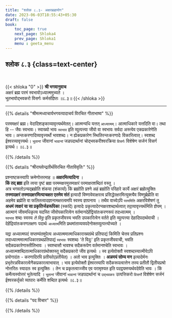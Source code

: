 ```yaml
---
title: "श्लोक ८.३- अक्षरब्रह्मयोग"
date: 2023-06-03T18:55:43+05:30
draft: false
book:
    toc_page: true
    next_page: Shloka4
    prev_page: Shloka1
    menu : geeta_menu
---
```




## श्लोक ८.३ {class=text-center}

<br/>

{{< shloka  "0"  >}}
**श्री भगवानुवाच**  
अक्षरं ब्रह्म परमं स्वभावोऽध्यात्ममुच्यते ।  
भूतभावोद्भवकरो विसर्गः कर्मसंज्ञितः ॥८.३॥
{{< /shloka >}}

---


{{% details "श्रीमत्मध्वाचार्यभगवत्पादाचर्य विरचित  गीताभाष्य" %}}

परममक्षरं ब्रह्म। वेदादिशङ्काव्यावृत्त्यर्थमेतत्। 
आत्मन्यधि यत्तत् `आध्यात्मम्`। 
आत्माधिकारे यत्तदिति वा। 
तथा हि -- जैवः स्वभावः। स्वाख्यो भावः `स्वभाव` इति 
व्युत्पत्त्या जीवो वा स्वभावः सर्वदा अस्त्येव 
एकप्रकारेणेति भावः। अन्तःकरणादिव्यावृत्त्यर्थो 
भावशब्दः। न ह्येकप्रकारेण स्थितिरन्तःकरणादेः 
विकारित्वात्। स्वशब्द ईश्वरव्यावृत्त्यर्थः। 
`भूतानां` जीवानां `भावानां` जडपदार्थानां 
चोद्भवकरीश्वरक्रिया `विसर्गः` विशेषेण सर्जनं 
विसर्ग इत्यर्थः। ॥८.३॥

{{% /details %}}



{{% details "श्रीराघवेन्द्रतीर्थविरचित गीताविवृतिः" %}}

प्रश्नाष्टकस्यापि क्रमेणोत्तरमाह ॥ 
**अक्षरमित्यादिना** ।  
**किं तद् ब्रह्म** इति त्वया पृष्टं ब्रह्म 
परममक्षरमुत्तमाक्षरं परमाक्षरशब्दितं 
वस्तु ।   
अत्र भगवतोऽन्यद्‌ब्रह्मेति शंकया 
(शंकार्या)  किं ब्रह्मोति प्रश्ने अहं ब्रह्मोति 
परिहारे कार्ये अक्षरं ब्रह्मेत्युक्तिः 
**तस्मादक्षरं तस्मादक्षरमित्याचक्षत एतमेव संतं** 
इत्यादौ विष्णावेवाक्षरत्व
प्रसिद्धेरक्षरमित्युक्त्यैव विष्णुर्ब्रह्मेति वा 
अहमेव ब्रह्मेति वा
फलितत्वादज्ञानामक्षरत्वमपि स्वस्य ज्ञापनाय । 
तथैव वाच्येऽपि `परममिति` अक्षरविशेषणं तु 
**अधमं त्वक्षरं या सा प्रकृतिर्जडरूपिका** 
(स्कांदे) इत्यादेः 
प्रकृत्यादेरप्यक्षरशब्दार्थत्वात्‌ 
तद॒व्यावृत्त्यर्थमिति ज्ञेयम्‌ ।  
आत्मानं जीवमधिकृत्य यदस्ति जीवोपकारित्वेन 
वर्तमानदेहेंद्वियांतःकरणरूपं
तदध्यात्मम्‌ ।  
`स्वभाव` शब्दः स्वस्य *ते विदुः* इति प्रकृतजीवस्य 
भवति उपकारित्वेन वर्तते इति व्युत्पत्त्या 
देहादिपदार्थवाची । देहेंद्रियांतःकरणलक्षणः 
पदार्थः `अध्यात्म`मिति
प्रथमांताव्ययपदेनोक्तव्युत्पत्त्योच्यते ।   

यद्वा अध्यात्मपदं सप्तम्यंतमुपेत्य
अध्यात्ममात्माधिकाराख्यग्रंथे प्रतिपाद्यं किमिति 
चेत्तव प्रतिप्रश्नः
तदाध्यात्ममात्माधिकारग्रथप्रतिपाद्यं `स्वभावः` 
स्वशब्दः 'ते विदुः' इति 
प्रकृतजीववाची, भवति सदैकप्रकारेणास्तीतिभावः । 
स्वश्चासौ भावश्च
सदैकरूपेण वर्तमानश्चेति स्वभावः । 
अध्यात्मशब्दितात्माधिकारग्रंथोक्तस्तु
सदैकप्रकारो जीव इत्यर्थः । 
स्व इत्येवोक्तौ स्वशब्दस्यात्मीयेऽपि
प्रयोगादंतः - करणादिरपि प्रतीयते(प्रतीयेत) । 
अतो भाव इत्युक्तिः । 
**अन्नमयं सोम्य मन** इत्यादेर्मनः 
प्रभृतेरन्नविकारत्वेनैकप्रकारत्वाभावात्‌ । भाव
इत्येवोक्तौ ईश्वरस्यापि सदैकरूपत्वात्तेन तस्य 
प्रतीतौ द्वितीयप्रश्रो नोत्तरितः
स्यादतः स्व इत्युक्तिः । तेन च प्रकृतत्वाज्जीव एव 
परामृश्यत इति
पदद्वयमप्यर्थवदेवेति भावः । किं कर्मेत्यस्योत्तरं 
भूतेत्यादि । `भूतानां` जीवानां
`भावानां` जडपदार्थानां च `उद्भवकरः` उत्पत्तिकरो 
`विसर्गो` विशेषेण सर्जनं
ईश्वरकर्तृको व्यापारः कर्मेति शब्दित इत्यर्थः ॥८.३॥

{{% /details %}}



{{% details "पद विचार" %}}


{{% /details %}}
